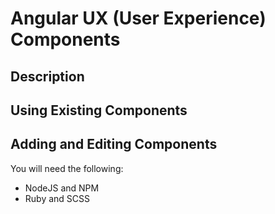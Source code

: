 # Angular UX (User Experience) Components

## Description

## Using Existing Components

## Adding and Editing Components

You will need the following:
 - NodeJS and NPM
 - Ruby and SCSS
